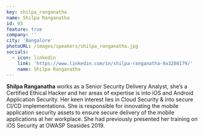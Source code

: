 ```yaml
---
key: shilpa_ranganatha
name: Shilpa Ranganatha
id: 03
feature: true
company: ''
city: 'Bangalore'
photoURL: /images/speakers/shilpa_ranganatha.jpg
socials:
  - icon: linkedin
    link: 'https://www.linkedin.com/in/shilpa-ranganatha-9a3208179/'
    name: Shilpa Ranganatha
---
```

<b>Shilpa Ranganatha</b> works as a Senior Security Delivery Analyst, she’s a Certified Ethical Hacker and her areas of expertise is into iOS and Android Application Security. Her keen interest lies in Cloud Security & into secure CI/CD implementations. She is responsible for innovating the mobile application security assets to ensure secure delivery of the mobile applications at her workplace. She had previously presented her training on iOS Security at OWASP Seasides 2019.

